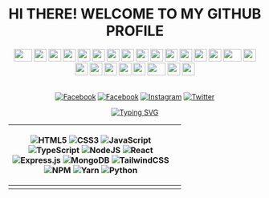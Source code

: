 <h1 align="center">HI THERE! WELCOME TO MY GITHUB PROFILE</h1>
<div align="center">
    <img src="https://cultofthepartyparrot.com/flags/hd/vietnamparrot.gif" width="36" height="25"/>
    <img src="https://cultofthepartyparrot.com/parrots/exceptionallyfastparrot.gif" width="25" height="25"/>
    <img src="https://cultofthepartyparrot.com/parrots/hd/60fpsparrot.gif" width="25" height="25"/>
    <img src="https://cultofthepartyparrot.com/parrots/hd/levitationparrot.gif" width="25" height="25"/>
    <img src="https://cultofthepartyparrot.com/parrots/hd/meldparrot.gif" width="25" height="25"/>
    <img src="https://cultofthepartyparrot.com/parrots/slomoparrot.gif" width="25" height="25"/>
    <img src="https://cultofthepartyparrot.com/parrots/hd/moonwalkingparrot.gif" width="25" height="25"/>
    <img src="https://cultofthepartyparrot.com/parrots/hd/stableparrot.gif" width="25" height="25"/>
    <img src="https://cultofthepartyparrot.com/parrots/hd/scienceparrot.gif" width="25" height="25"/>
    <img src="https://cultofthepartyparrot.com/parrots/hd/jumpingparrot.gif" width="25" height="25"/>
    <img src="https://cultofthepartyparrot.com/parrots/hd/opensourceparrot.gif" width="25" height="25"/>
    <img src="https://cultofthepartyparrot.com/parrots/hd/dealwithitnowparrot.gif" width="25" height="25"/>
    <img src="https://cultofthepartyparrot.com/parrots/hd/hypnoparrotlight.gif" width="25" height="25"/>
    <img src="https://cultofthepartyparrot.com/parrots/databaseparrot.gif" width="25" height="25"/>
    <img src="https://cultofthepartyparrot.com/parrots/fixparrot.gif" width="36" height="25"/>
    <img src="https://cultofthepartyparrot.com/parrots/hd/laptop_parrot.gif" width="25" height="25"/>
    <img src="https://cultofthepartyparrot.com/parrots/hd/spinningparrot.gif" width="25" height="25"/>
    <img src="https://cultofthepartyparrot.com/parrots/hd/pirateparrot.gif" width="25" height="25"/>
    <img src="https://cultofthepartyparrot.com/parrots/hd/footballparrot.gif" width="25" height="25"/>
    <img src="https://cultofthepartyparrot.com/parrots/hd/illuminatiparrot.gif" width="25" height="25"/>
    <img src="https://cultofthepartyparrot.com/parrots/hd/githubparrot.gif" width="25" height="25"/>
    <img src="https://cultofthepartyparrot.com/parrots/asyncparrot.gif" width="36" height="25"/>
    <img src="https://cultofthepartyparrot.com/parrots/hd/hypnoparrotdark.gif" width="25" height="25"/>
    <img src="https://cultofthepartyparrot.com/parrots/hd/mustacheparrot.gif" width="25" height="25"/>
    <br><br>
    <p><a href="htttps://discord.gg/#9175"><img src="https://img.shields.io/badge/Discord-%237289DA.svg?style=for-the-badge&logo=discord&logoColor=white" alt="Facebook"></a> <a href="https://facebook.com/vietrux"><img src="https://img.shields.io/badge/Facebook-%231877F2.svg?style=for-the-badge&amp;logo=Facebook&amp;logoColor=white" alt="Facebook"></a> <a href="https://instagram.com/vietrux"><img src="https://img.shields.io/badge/Instagram-%23E4405F.svg?style=for-the-badge&amp;logo=Instagram&amp;logoColor=white" alt="Instagram"></a> <a href="https://twitter.com/vietrux"><img src="https://img.shields.io/badge/Twitter-%231DA1F2.svg?style=for-the-badge&amp;logo=Twitter&amp;logoColor=white" alt="Twitter"></a> </p>
</div>
<p align="center"><a href="https://git.io/typing-svg"><img src="https://readme-typing-svg.herokuapp.com?color=E723FF&amp;background=C5000000&amp;center=true&amp;vCenter=true&amp;lines=I&#39;m+a+Full-Stack+Developer;Con+chim+non+tren+canh+cay" alt="Typing SVG"></a></p>
<table align="center">
<thead>
<tr>
<th><p align="center">
<img src="https://img.shields.io/badge/html5-%23E34F26.svg?style=for-the-badge&amp;logo=html5&amp;logoColor=white" alt="HTML5"> 
<img src="https://img.shields.io/badge/css3-%231572B6.svg?style=for-the-badge&amp;logo=css3&amp;logoColor=white" alt="CSS3">
<img src="https://img.shields.io/badge/javascript-%23323330.svg?style=for-the-badge&amp;logo=javascript&amp;logoColor=%23F7DF1E" alt="JavaScript"><br>
<img src="https://img.shields.io/badge/typescript-%23007ACC.svg?style=for-the-badge&amp;logo=typescript&amp;logoColor=white" alt="TypeScript"> 
<img src="https://img.shields.io/badge/node.js-6DA55F?style=for-the-badge&amp;logo=node.js&amp;logoColor=white" alt="NodeJS">
<img src="https://img.shields.io/badge/react-%2320232a.svg?style=for-the-badge&logo=react&logoColor=%2361DAFB" alt="React"><br>
<img src="https://img.shields.io/badge/express.js-%23404d59.svg?style=for-the-badge&amp;logo=express&amp;logoColor=%2361DAFB" alt="Express.js">
<img src="https://img.shields.io/badge/MongoDB-%234ea94b.svg?style=for-the-badge&logo=mongodb&logoColor=white" alt="MongoDB">  
<img src="https://img.shields.io/badge/tailwindcss-%2338B2AC.svg?style=for-the-badge&amp;logo=tailwind-css&amp;logoColor=white" alt="TailwindCSS"> <br>
<img src="https://img.shields.io/badge/NPM-%23000000.svg?style=for-the-badge&amp;logo=npm&amp;logoColor=white" alt="NPM">
<img src="https://img.shields.io/badge/yarn-%232C8EBB.svg?style=for-the-badge&amp;logo=yarn&amp;logoColor=white" alt="Yarn">
<img src="https://img.shields.io/badge/python-3670A0?style=for-the-badge&amp;logo=python&amp;logoColor=ffdd54" alt="Python">
</p></th>
<th><img src="https://github-readme-stats.vercel.app/api?username=vietrux&amp;theme=dark&amp;hide_border=false&amp;include_all_commits=false&amp;count_private=false" alt=""></th>
</tr>
</thead>
<tbody>
<tr>
<td><img src="https://github-readme-stats.vercel.app/api/top-langs/?username=vietrux&amp;theme=dark&amp;hide_border=false&amp;include_all_commits=false&amp;count_private=false&amp;layout=compact" alt=""></td>
<td><img src="https://github-readme-streak-stats.herokuapp.com/?user=vietrux&amp;theme=dark&amp;hide_border=false" alt=""></td>
</tr>
</tbody>
</table>
                                                                                                                                                                                                                                                                                                                                                                                                                                                                                                                                                                                                                                                                                                                                                                                                                                                                                                                                                                                                                                                                                                                                                                                                                                                                                                                                                                                                               


<p align="center"><img src="https://github-profile-trophy.vercel.app/?username=vietrux&amp;theme=darkhub&amp;no-frame=false&amp;no-bg=false&amp;margin-w=4" alt=""></p>

